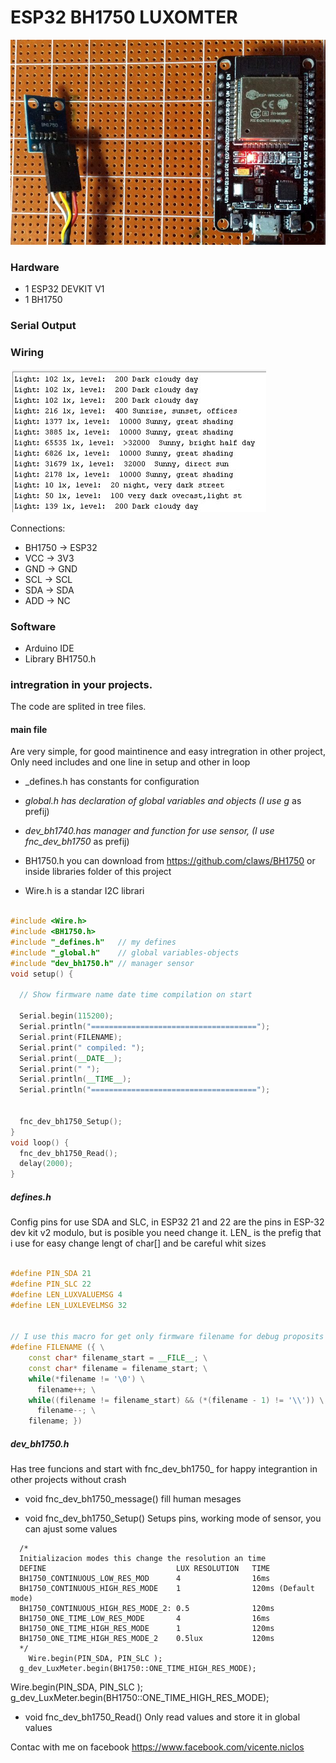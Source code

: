 # ESP32 BH1750 LUXOMTER 

![alt text](https://github.com/vniclos/ESP32-luxometer/blob/master/images/esp32-bh1750_luxometer.jpg?raw=true "esp32 luxometer" )

### Hardware

- 1 ESP32 DEVKIT V1
- 1 BH1750

### Serial Output 

### Wiring
![alt text](https://github.com/vniclos/ESP32-luxometer/blob/master/images/serial.output.jpg?raw=true "esp32 luxometer" )

Connections:
  - BH1750 -> ESP32 
  - VCC -> 3V3 
  - GND -> GND
  - SCL -> SCL 
  - SDA -> SDA 
  - ADD -> NC

### Software
- Arduino IDE
- Library BH1750.h

### intregration in your projects.
The code are splited in tree files.
#### main file 
Are very simple,  for good maintinence and easy intregration in other project, Only need includes and one line in setup and other in loop

* _defines.h has constants for configuration

* _global.h has declaration of global variables and objects (I use g_ as prefij)

* _dev_bh1740.has manager and function for use sensor, (I use  fnc_dev_bh1750_ as prefij)

* BH1750.h you can download from https://github.com/claws/BH1750 or inside libraries folder of this project

* Wire.h is a standar I2C librari
``` c++

#include <Wire.h>
#include <BH1750.h>
#include "_defines.h"   // my defines
#include "_global.h"    // global variables-objects
#include "dev_bh1750.h" // manager sensor
void setup() {

  // Show firmware name date time compilation on start
  
  Serial.begin(115200);
  Serial.println("=====================================");
  Serial.print(FILENAME);
  Serial.print(" compiled: ");
  Serial.print(__DATE__);
  Serial.print(" ");
  Serial.println(__TIME__);
  Serial.println("=====================================");


  fnc_dev_bh1750_Setup();
}
void loop() {
  fnc_dev_bh1750_Read();
  delay(2000);
}

```

##### defines.h

Config pins for use SDA and SLC, in ESP32 21 and 22 are the pins in ESP-32 dev kit v2 modulo, but is posible you need change it.
LEN_ is the prefig that i use for easy change lengt of char[] and be careful whit sizes

``` c++

#define PIN_SDA 21
#define PIN_SLC 22
#define LEN_LUXVALUEMSG 4
#define LEN_LUXLEVELMSG 32


// I use this macro for get only firmware filename for debug proposits and get it when i use OTA, it  is not necesary for this project
#define FILENAME ({ \
    const char* filename_start = __FILE__; \
    const char* filename = filename_start; \
    while(*filename != '\0') \
      filename++; \
    while((filename != filename_start) && (*(filename - 1) != '\\')) \
      filename--; \
    filename; })
``` 


##### dev_bh1750.h

Has tree funcions and start with  fnc_dev_bh1750_ for happy integrantion in other projects without crash
* void fnc_dev_bh1750_message() fill human mesages 

* void fnc_dev_bh1750_Setup()
Setups pins, working mode of sensor, you can ajust some values 
```
  /*
  Initializacion modes this change the resolution an time
  DEFINE                             LUX RESOLUTION   TIME
  BH1750_CONTINUOUS_LOW_RES_MOD      4                16ms
  BH1750_CONTINUOUS_HIGH_RES_MODE    1                120ms (Default mode)
  BH1750_CONTINUOUS_HIGH_RES_MODE_2: 0.5              120ms
  BH1750_ONE_TIME_LOW_RES_MODE       4                16ms
  BH1750_ONE_TIME_HIGH_RES_MODE      1                120ms
  BH1750_ONE_TIME_HIGH_RES_MODE_2    0.5lux           120ms
  */
    Wire.begin(PIN_SDA, PIN_SLC );
  g_dev_LuxMeter.begin(BH1750::ONE_TIME_HIGH_RES_MODE);
  ```
  Wire.begin(PIN_SDA, PIN_SLC );
  g_dev_LuxMeter.begin(BH1750::ONE_TIME_HIGH_RES_MODE);
* void fnc_dev_bh1750_Read()
Only read values and store it in global values

Contac with me on facebook 
https://www.facebook.com/vicente.niclos
